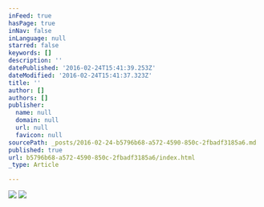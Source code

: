 ```yaml
---
inFeed: true
hasPage: true
inNav: false
inLanguage: null
starred: false
keywords: []
description: ''
datePublished: '2016-02-24T15:41:39.253Z'
dateModified: '2016-02-24T15:41:37.323Z'
title: ''
author: []
authors: []
publisher:
  name: null
  domain: null
  url: null
  favicon: null
sourcePath: _posts/2016-02-24-b5796b68-a572-4590-850c-2fbadf3185a6.md
published: true
url: b5796b68-a572-4590-850c-2fbadf3185a6/index.html
_type: Article

---
```

![](https://the-grid-user-content.s3-us-west-2.amazonaws.com/ab8df9b4-9ee8-446a-9676-0a92d2372120.jpg)
![](https://the-grid-user-content.s3-us-west-2.amazonaws.com/bd5438f6-a1e0-40ee-b750-9776deb87e63.jpg)